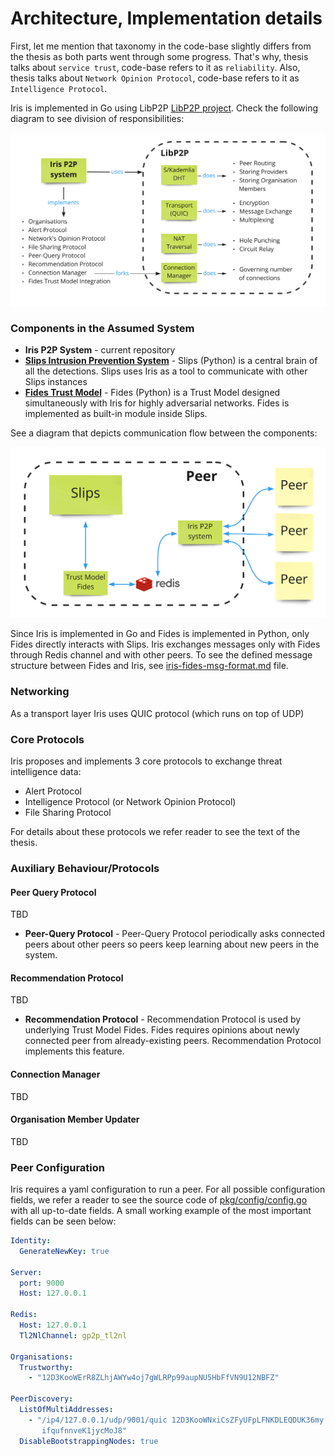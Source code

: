 # Architecture, Implementation details

First, let me mention that taxonomy in the code-base slightly differs from the thesis as both parts
went through some progress. That's why, thesis talks about `service trust`, code-base refers to it as `reliability`. Also,
thesis talks about `Network Opinion Protocol`, code-base refers to it as `Intelligence Protocol`.

Iris is implemented in Go using LibP2P [LibP2P project](https://github.com/libp2p).
Check the following diagram to see division of responsibilities:

![Responsibilities Diagram](media/responsibilities-diagram.jpg)

### Components in the Assumed System

* **Iris P2P System** - current repository
* [**Slips Intrusion Prevention System**](https://github.com/draliii/StratosphereLinuxIPS) - Slips (Python) is a central brain of all the detections. Slips uses Iris as a tool to communicate with other Slips instances
* [**Fides Trust Model**](https://github.com/lukasforst/fides) - Fides (Python) is a Trust Model designed simultaneously with Iris for highly adversarial networks. Fides is implemented as built-in module inside Slips.

See a diagram that depicts communication flow between the components:

![Communication Diagram](media/components-communication-diagram.jpg)

Since Iris is implemented in Go and Fides is implemented in Python, only Fides directly interacts with Slips. Iris exchanges
messages only with Fides through Redis channel and with other peers. To see the defined message structure between Fides and Iris, see [iris-fides-msg-format.md](iris-fides-msg-format.md) file.

### Networking

As a transport layer Iris uses QUIC protocol (which runs on top of UDP)

### Core Protocols

Iris proposes and implements 3 core protocols to exchange threat intelligence data:
* Alert Protocol
* Intelligence Protocol (or Network Opinion Protocol)
* File Sharing Protocol

For details about these protocols we refer reader to see the text of the thesis.

### Auxiliary Behaviour/Protocols
#### Peer Query Protocol

TBD
* **Peer-Query Protocol** - Peer-Query Protocol periodically asks connected peers about other peers so peers keep learning
  about new peers in the system.

#### Recommendation Protocol

TBD
* **Recommendation Protocol** - Recommendation Protocol is used by underlying Trust Model Fides. Fides
  requires opinions about newly connected peer from already-existing peers. Recommendation Protocol implements
  this feature.

#### Connection Manager

TBD

#### Organisation Member Updater

TBD

### Peer Configuration

Iris requires a yaml configuration to run a peer. For all possible configuration fields, we refer a reader to see the source code of
[pkg/config/config.go](pkg/config/config.go) with all up-to-date fields. A small working example of the most important fields can be seen below:
```yaml
Identity:
  GenerateNewKey: true

Server:
  port: 9000
  Host: 127.0.0.1

Redis:
  Host: 127.0.0.1
  Tl2NlChannel: gp2p_tl2nl

Organisations:
  Trustworthy:
    - "12D3KooWErR8ZLhjAWYw4oj7gWLRPp99aupNU5HbFfVN9U12NBFZ"

PeerDiscovery:
  ListOfMultiAddresses:
    - "/ip4/127.0.0.1/udp/9001/quic 12D3KooWNxiCsZFyUFpLFNKDLEQDUK36my
       ifqufnnveK1jycMoJ8"
  DisableBootstrappingNodes: true
  ```